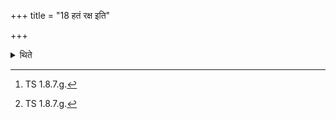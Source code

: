 +++
title = "18 हतं रक्ष इति"

+++

<details><summary>थिते</summary>

18. After having thrown the spoon (in the fire) with hataṁ rakṣaḥ[^1] he prays with avadhiṣma rakṣaḥ.[^2]  

[^1]: TS 1.8.7.g.  

[^2]: TS 1.8.7.g.  
</details>
